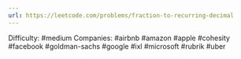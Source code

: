 ```yaml
---
url: https://leetcode.com/problems/fraction-to-recurring-decimal
---
```


Difficulty: #medium
Companies: #airbnb #amazon #apple #cohesity #facebook #goldman-sachs #google #ixl #microsoft #rubrik #uber